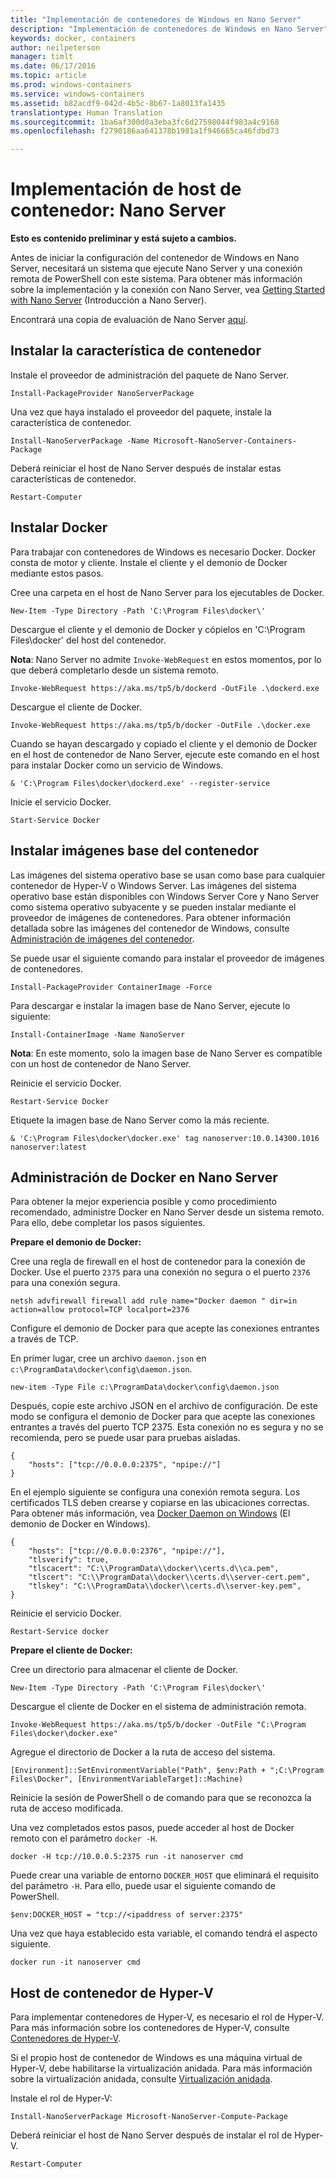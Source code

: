 ```yaml
---
title: "Implementación de contenedores de Windows en Nano Server"
description: "Implementación de contenedores de Windows en Nano Server"
keywords: docker, containers
author: neilpeterson
manager: timlt
ms.date: 06/17/2016
ms.topic: article
ms.prod: windows-containers
ms.service: windows-containers
ms.assetid: b82acdf9-042d-4b5c-8b67-1a8013fa1435
translationtype: Human Translation
ms.sourcegitcommit: 1ba6af300d0a3eba3fc6d27598044f983a4c9168
ms.openlocfilehash: f2790186aa641378b1981a1f946665ca46fdbd73

---
```


# Implementación de host de contenedor: Nano Server

**Esto es contenido preliminar y está sujeto a cambios.** 

Antes de iniciar la configuración del contenedor de Windows en Nano Server, necesitará un sistema que ejecute Nano Server y una conexión remota de PowerShell con este sistema. Para obtener más información sobre la implementación y la conexión con Nano Server, vea [Getting Started with Nano Server]( https://technet.microsoft.com/en-us/library/mt126167.aspx) (Introducción a Nano Server).

Encontrará una copia de evaluación de Nano Server [aquí](https://msdn.microsoft.com/en-us/virtualization/windowscontainers/nano_eula).

## Instalar la característica de contenedor

Instale el proveedor de administración del paquete de Nano Server.

```none
Install-PackageProvider NanoServerPackage
```

Una vez que haya instalado el proveedor del paquete, instale la característica de contenedor.

```none
Install-NanoServerPackage -Name Microsoft-NanoServer-Containers-Package
```

Deberá reiniciar el host de Nano Server después de instalar estas características de contenedor.

```none
Restart-Computer
```

## Instalar Docker

Para trabajar con contenedores de Windows es necesario Docker. Docker consta de motor y cliente. Instale el cliente y el demonio de Docker mediante estos pasos.

Cree una carpeta en el host de Nano Server para los ejecutables de Docker.

```none
New-Item -Type Directory -Path 'C:\Program Files\docker\'
```

Descargue el cliente y el demonio de Docker y cópielos en 'C:\Program Files\docker\' del host del contenedor. 

**Nota**: Nano Server no admite `Invoke-WebRequest` en estos momentos, por lo que deberá completarlo desde un sistema remoto.

```none
Invoke-WebRequest https://aka.ms/tp5/b/dockerd -OutFile .\dockerd.exe
```

Descargue el cliente de Docker.

```none
Invoke-WebRequest https://aka.ms/tp5/b/docker -OutFile .\docker.exe
```

Cuando se hayan descargado y copiado el cliente y el demonio de Docker en el host de contenedor de Nano Server, ejecute este comando en el host para instalar Docker como un servicio de Windows.

```none
& 'C:\Program Files\docker\dockerd.exe' --register-service
```

Inicie el servicio Docker.

```none
Start-Service Docker
```

## Instalar imágenes base del contenedor

Las imágenes del sistema operativo base se usan como base para cualquier contenedor de Hyper-V o Windows Server. Las imágenes del sistema operativo base están disponibles con Windows Server Core y Nano Server como sistema operativo subyacente y se pueden instalar mediante el proveedor de imágenes de contenedores. Para obtener información detallada sobre las imágenes del contenedor de Windows, consulte [Administración de imágenes del contenedor](../management/manage_images.md).

Se puede usar el siguiente comando para instalar el proveedor de imágenes de contenedores.

```none
Install-PackageProvider ContainerImage -Force
```

Para descargar e instalar la imagen base de Nano Server, ejecute lo siguiente:

```none
Install-ContainerImage -Name NanoServer
```

**Nota**: En este momento, solo la imagen base de Nano Server es compatible con un host de contenedor de Nano Server.

Reinicie el servicio Docker.

```none
Restart-Service Docker
```

Etiquete la imagen base de Nano Server como la más reciente.

```none
& 'C:\Program Files\docker\docker.exe' tag nanoserver:10.0.14300.1016 nanoserver:latest
```

## Administración de Docker en Nano Server

Para obtener la mejor experiencia posible y como procedimiento recomendado, administre Docker en Nano Server desde un sistema remoto. Para ello, debe completar los pasos siguientes.

**Prepare el demonio de Docker:**

Cree una regla de firewall en el host de contenedor para la conexión de Docker. Use el puerto `2375` para una conexión no segura o el puerto `2376` para una conexión segura.

```none
netsh advfirewall firewall add rule name="Docker daemon " dir=in action=allow protocol=TCP localport=2376
```

Configure el demonio de Docker para que acepte las conexiones entrantes a través de TCP.

En primer lugar, cree un archivo `daemon.json` en `c:\ProgramData\docker\config\daemon.json`.

```none
new-item -Type File c:\ProgramData\docker\config\daemon.json
```

Después, copie este archivo JSON en el archivo de configuración. De este modo se configura el demonio de Docker para que acepte las conexiones entrantes a través del puerto TCP 2375. Esta conexión no es segura y no se recomienda, pero se puede usar para pruebas aisladas.

```none
{
    "hosts": ["tcp://0.0.0.0:2375", "npipe://"]
}
```

En el ejemplo siguiente se configura una conexión remota segura. Los certificados TLS deben crearse y copiarse en las ubicaciones correctas. Para obtener más información, vea [Docker Daemon on Windows](./docker_windows.md) (El demonio de Docker en Windows).

```none
{
    "hosts": ["tcp://0.0.0.0:2376", "npipe://"],
    "tlsverify": true,
    "tlscacert": "C:\\ProgramData\\docker\\certs.d\\ca.pem",
    "tlscert": "C:\\ProgramData\\docker\\certs.d\\server-cert.pem",
    "tlskey": "C:\\ProgramData\\docker\\certs.d\\server-key.pem",
}
```

Reinicie el servicio Docker.

```none
Restart-Service docker
```

**Prepare el cliente de Docker:**

Cree un directorio para almacenar el cliente de Docker.

```none
New-Item -Type Directory -Path 'C:\Program Files\docker\'
```

Descargue el cliente de Docker en el sistema de administración remota.

```none
Invoke-WebRequest https://aka.ms/tp5/b/docker -OutFile "C:\Program Files\docker\docker.exe"
```

Agregue el directorio de Docker a la ruta de acceso del sistema.

```none
[Environment]::SetEnvironmentVariable("Path", $env:Path + ";C:\Program Files\Docker", [EnvironmentVariableTarget]::Machine)
```

Reinicie la sesión de PowerShell o de comando para que se reconozca la ruta de acceso modificada.

Una vez completados estos pasos, puede acceder al host de Docker remoto con el parámetro `docker -H`.

```none
docker -H tcp://10.0.0.5:2375 run -it nanoserver cmd
```

Puede crear una variable de entorno `DOCKER_HOST` que eliminará el requisito del parámetro `-H`. Para ello, puede usar el siguiente comando de PowerShell.

```none
$env:DOCKER_HOST = "tcp://<ipaddress of server:2375"
```

Una vez que haya establecido esta variable, el comando tendrá el aspecto siguiente.

```none
docker run -it nanoserver cmd
```

## Host de contenedor de Hyper-V

Para implementar contenedores de Hyper-V, es necesario el rol de Hyper-V. Para más información sobre los contenedores de Hyper-V, consulte [Contenedores de Hyper-V](../management/hyperv_container.md).

Si el propio host de contenedor de Windows es una máquina virtual de Hyper-V, debe habilitarse la virtualización anidada. Para más información sobre la virtualización anidada, consulte [Virtualización anidada](https://msdn.microsoft.com/en-us/virtualization/hyperv_on_windows/user_guide/nesting).


Instale el rol de Hyper-V:

```none
Install-NanoServerPackage Microsoft-NanoServer-Compute-Package
```

Deberá reiniciar el host de Nano Server después de instalar el rol de Hyper-V.

```none
Restart-Computer
```






<!--HONumber=Jun16_HO4-->


